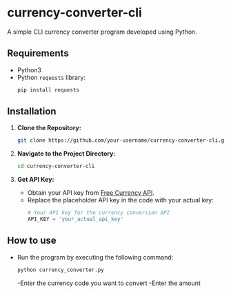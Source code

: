 # currency-converter-cli

A simple CLI currency converter program developed using Python.

## Requirements

- Python3
- Python <code>requests</code> library:
  ```python
  pip install requests
  ```

## Installation

1. **Clone the Repository:**

   ```bash
   git clone https://github.com/your-username/currency-converter-cli.git
   ```

2. **Navigate to the Project Directory:**

   ```bash
   cd currency-converter-cli
   ```

3. **Get API Key:**
   - Obtain your API key from [Free Currency API](https://freecurrencyapi.com/).
   - Replace the placeholder API key in the code with your actual key:
     ```python
     # Your API key for the currency conversion API
     API_KEY = 'your_actual_api_key'
     ```

## How to use

- Run the program by executing the following command:
  ```bash
  python currency_converter.py
  ```
  -Enter the currency code you want to convert
  -Enter the amount
